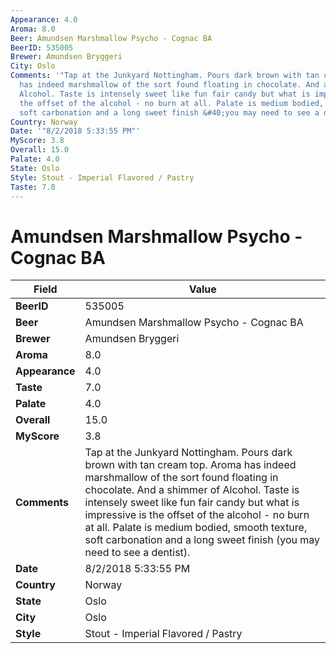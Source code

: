 ```yaml
---
Appearance: 4.0
Aroma: 8.0
Beer: Amundsen Marshmallow Psycho - Cognac BA
BeerID: 535005
Brewer: Amundsen Bryggeri
City: Oslo
Comments: '"Tap at the Junkyard Nottingham. Pours dark brown with tan cream top. Aroma
  has indeed marshmallow of the sort found floating in chocolate. And a shimmer of
  Alcohol. Taste is intensely sweet like fun fair candy but what is impressive is
  the offset of the alcohol - no burn at all. Palate is medium bodied, smooth texture,
  soft carbonation and a long sweet finish &#40;you may need to see a dentist&#41;."'
Country: Norway
Date: '"8/2/2018 5:33:55 PM"'
MyScore: 3.8
Overall: 15.0
Palate: 4.0
State: Oslo
Style: Stout - Imperial Flavored / Pastry
Taste: 7.0
---
```


# Amundsen Marshmallow Psycho - Cognac BA

| Field         | Value |
|---------------|-------|
| **BeerID** | 535005 |
| **Beer** | Amundsen Marshmallow Psycho - Cognac BA |
| **Brewer** | Amundsen Bryggeri |
| **Aroma** | 8.0 |
| **Appearance** | 4.0 |
| **Taste** | 7.0 |
| **Palate** | 4.0 |
| **Overall** | 15.0 |
| **MyScore** | 3.8 |
| **Comments** | Tap at the Junkyard Nottingham. Pours dark brown with tan cream top. Aroma has indeed marshmallow of the sort found floating in chocolate. And a shimmer of Alcohol. Taste is intensely sweet like fun fair candy but what is impressive is the offset of the alcohol - no burn at all. Palate is medium bodied, smooth texture, soft carbonation and a long sweet finish &#40;you may need to see a dentist&#41;. |
| **Date** | 8/2/2018 5:33:55 PM |
| **Country** | Norway |
| **State** | Oslo |
| **City** | Oslo |
| **Style** | Stout - Imperial Flavored / Pastry |
